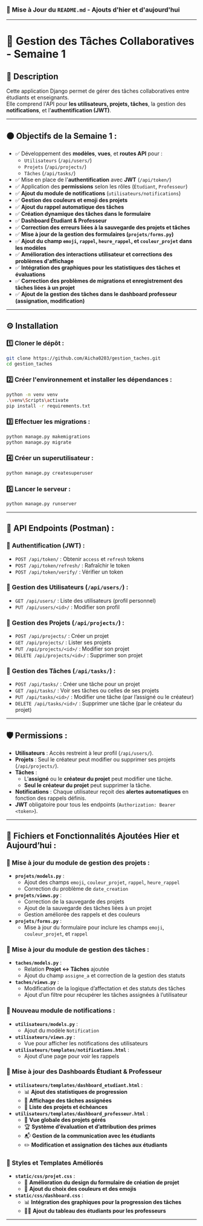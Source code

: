 ### 📌 **Mise à Jour du `README.md` - Ajouts d'hier et d'aujourd'hui**  

---

# 📌 **Gestion des Tâches Collaboratives - Semaine 1**

## 📝 **Description**
Cette application Django permet de gérer des tâches collaboratives entre étudiants et enseignants.  
Elle comprend l'API pour **les utilisateurs, projets, tâches**, la gestion des **notifications**, et l'**authentification (JWT)**.

---

## 🟠 **Objectifs de la Semaine 1 :**
- ✅ Développement des **modèles**, **vues**, et **routes API** pour :
  - `Utilisateurs` (`/api/users/`)
  - `Projets` (`/api/projects/`)
  - `Tâches` (`/api/tasks/`)
- ✅ Mise en place de l'**authentification** avec **JWT** (`/api/token/`)
- ✅ Application des **permissions** selon les rôles (`Étudiant`, `Professeur`)
- ✅ **Ajout du module de notifications** (`utilisateurs/notifications`)
- ✅ **Gestion des couleurs et emoji des projets**
- ✅ **Ajout du rappel automatique des tâches**
- ✅ **Création dynamique des tâches dans le formulaire**
- ✅ **Dashboard Étudiant & Professeur**
- ✅ **Correction des erreurs liées à la sauvegarde des projets et tâches**
- ✅ **Mise à jour de la gestion des formulaires (`projets/forms.py`)**
- ✅ **Ajout du champ `emoji`, `rappel`, `heure_rappel`, et `couleur_projet` dans les modèles**
- ✅ **Amélioration des interactions utilisateur et corrections des problèmes d'affichage**
- ✅ **Intégration des graphiques pour les statistiques des tâches et évaluations**
- ✅ **Correction des problèmes de migrations et enregistrement des tâches liées à un projet**
- ✅ **Ajout de la gestion des tâches dans le dashboard professeur (assignation, modification)**

---

## ⚙️ **Installation**

### 1️⃣ **Cloner le dépôt :**
```bash
git clone https://github.com/Aicha0203/gestion_taches.git
cd gestion_taches
```

### 2️⃣ **Créer l'environnement et installer les dépendances :**
```bash
python -m venv venv
.\venv\Scripts\activate
pip install -r requirements.txt
```

### 3️⃣ **Effectuer les migrations :**
```bash
python manage.py makemigrations
python manage.py migrate
```

### 4️⃣ **Créer un superutilisateur :**
```bash
python manage.py createsuperuser
```

### 5️⃣ **Lancer le serveur :**
```bash
python manage.py runserver
```

---

## 🚀 **API Endpoints (Postman) :**

### 📌 **Authentification (JWT) :**
- `POST /api/token/` : Obtenir `access` et `refresh` tokens
- `POST /api/token/refresh/` : Rafraîchir le token
- `POST /api/token/verify/` : Vérifier un token

### 📌 **Gestion des Utilisateurs (`/api/users/`) :**
- `GET /api/users/` : Liste des utilisateurs (profil personnel)
- `PUT /api/users/<id>/` : Modifier son profil

### 📌 **Gestion des Projets (`/api/projects/`) :**
- `POST /api/projects/` : Créer un projet
- `GET /api/projects/` : Lister ses projets
- `PUT /api/projects/<id>/` : Modifier son projet
- `DELETE /api/projects/<id>/` : Supprimer son projet

### 📌 **Gestion des Tâches (`/api/tasks/`) :**
- `POST /api/tasks/` : Créer une tâche pour un projet
- `GET /api/tasks/` : Voir ses tâches ou celles de ses projets
- `PUT /api/tasks/<id>/` : Modifier une tâche (par l’assigné ou le créateur)
- `DELETE /api/tasks/<id>/` : Supprimer une tâche (par le créateur du projet)

---

## 🛡️ **Permissions :**
- **Utilisateurs** : Accès restreint à leur profil (`/api/users/`).
- **Projets** : Seul le créateur peut modifier ou supprimer ses projets (`/api/projects/`).
- **Tâches** :  
  - L’**assigné** ou le **créateur du projet** peut modifier une tâche.  
  - **Seul le créateur du projet** peut supprimer la tâche.  
- **Notifications** : Chaque utilisateur reçoit des **alertes automatiques** en fonction des rappels définis.
- **JWT** obligatoire pour tous les endpoints (`Authorization: Bearer <token>`).

---

## 📑 **Fichiers et Fonctionnalités Ajoutées Hier et Aujourd’hui :**
### **📂 Mise à jour du module de gestion des projets :**
- **`projets/models.py`** : 
  - Ajout des champs `emoji`, `couleur_projet`, `rappel`, `heure_rappel`
  - Correction du problème de `date_creation`
- **`projets/views.py`** : 
  - Correction de la sauvegarde des projets
  - Ajout de la sauvegarde des tâches liées à un projet
  - Gestion améliorée des rappels et des couleurs
- **`projets/forms.py`** :
  - Mise à jour du formulaire pour inclure les champs `emoji`, `couleur_projet`, et `rappel`

### **📂 Mise à jour du module de gestion des tâches :**
- **`taches/models.py`** :
  - Relation **Projet ↔ Tâches** ajoutée
  - Ajout du champ `assigne_a` et correction de la gestion des statuts
- **`taches/views.py`** :
  - Modification de la logique d’affectation et des statuts des tâches
  - Ajout d’un filtre pour récupérer les tâches assignées à l’utilisateur

### **📂 Nouveau module de notifications :**
- **`utilisateurs/models.py`** :
  - Ajout du modèle `Notification`
- **`utilisateurs/views.py`** :
  - Vue pour afficher les notifications des utilisateurs
- **`utilisateurs/templates/notifications.html`** :
  - Ajout d’une page pour voir les rappels

### **📂 Mise à jour des Dashboards Étudiant & Professeur**
- **`utilisateurs/templates/dashboard_etudiant.html`** :
  - 📊 **Ajout des statistiques de progression**
  - 📌 **Affichage des tâches assignées**
  - 📅 **Liste des projets et échéances**
- **`utilisateurs/templates/dashboard_professeur.html`** :
  - 🔎 **Vue globale des projets gérés**
  - 🏆 **Système d’évaluation et d’attribution des primes**
  - 📬 **Gestion de la communication avec les étudiants**
  - ✏️ **Modification et assignation des tâches aux étudiants**

### **📂 Styles et Templates Améliorés**
- **`static/css/projet.css`** :
  - 🎨 **Amélioration du design du formulaire de création de projet**
  - 🌈 **Ajout du choix des couleurs et des emojis**
- **`static/css/dashboard.css`** :
  - 📊 **Intégration des graphiques pour la progression des tâches**
  - 🧑‍🏫 **Ajout du tableau des étudiants pour les professeurs**


---

